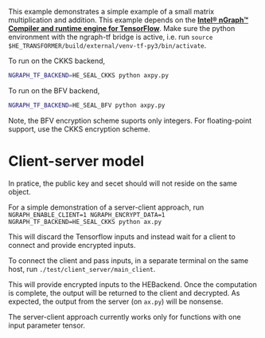 This example demonstrates a simple example of a small matrix multiplication and addition. This example depends on the [**Intel® nGraph™ Compiler and runtime engine for TensorFlow**](https://github.com/NervanaSystems/ngraph-tf). Make sure the python environment with the ngraph-tf bridge is active, i.e. run `source $HE_TRANSFORMER/build/external/venv-tf-py3/bin/activate`.

To run on the CKKS backend,
```bash
NGRAPH_TF_BACKEND=HE_SEAL_CKKS python axpy.py
```
To run on the BFV backend,
```bash
NGRAPH_TF_BACKEND=HE_SEAL_BFV python axpy.py
```

Note, the BFV encryption scheme suports only integers. For floating-point support, use the CKKS encryption scheme.

#  Client-server model
In pratice, the public key and secet should will not reside on the same object.

For a simple demonstration of a server-client approach, run
`NGRAPH_ENABLE_CLIENT=1 NGRAPH_ENCRYPT_DATA=1 NGRAPH_TF_BACKEND=HE_SEAL_CKKS python ax.py`

This will discard the Tensorflow inputs and instead wait for a client to connect and provide encrypted inputs.

To connect the client and pass inputs, in a separate terminal on the same host, run `./test/client_server/main_client`.

This will provide encrypted inputs to the HEBackend. Once the computation is complete, the output will be returned to the client and decrypted. As expected, the output from the server (on `ax.py`) will be nonsense.

The server-client approach currently works only for functions with one input parameter tensor.
